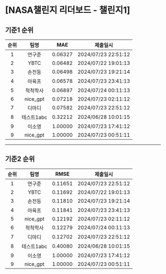 # [NASA챌린지 리더보드 - 챌린지1]
## 기준1 순위
| 순위 | 팀명 | MAE | 제출일시 |
|:----:|:----:|:-----:|:----:|
| 1 | 연구준 | 0.06327 | 2024/07/23 22:51:12 |
| 2 | YBTC | 0.06482 | 2024/07/22 19:01:13 |
| 3 | 손전등 | 0.06498 | 2024/07/23 19:21:14 |
| 4 | 아육프 | 0.06578 | 2024/07/23 23:41:13 |
| 5 | 척척학사 | 0.06897 | 2024/07/24 00:11:13 |
| 6 | nice_gpt | 0.07218 | 2024/07/23 02:11:12 |
| 7 | 디마디 | 0.07582 | 2024/07/23 22:51:12 |
| 8 | 테스트1abc | 0.32212 | 2024/06/28 10:01:15 |
| 9 | 이소영 | 1.00000 | 2024/07/23 17:41:12 |
| 9 | nice_gpt | 1.00000 | 2024/07/23 00:51:11 |
___
## 기준2 순위
| 순위 | 팀명 | RMSE | 제출일시 |
|:----:|:----:|:-----:|:----:|
| 1 | 연구준 | 0.11651 | 2024/07/23 22:51:12 |
| 2 | YBTC | 0.11692 | 2024/07/22 19:01:13 |
| 3 | 손전등 | 0.11810 | 2024/07/23 19:21:14 |
| 4 | 아육프 | 0.11841 | 2024/07/23 23:41:13 |
| 5 | nice_gpt | 0.12192 | 2024/07/23 02:11:12 |
| 6 | 척척학사 | 0.12279 | 2024/07/24 00:11:13 |
| 7 | 디마디 | 0.12702 | 2024/07/23 22:51:12 |
| 8 | 테스트1abc | 0.40080 | 2024/06/28 10:01:15 |
| 9 | 이소영 | 1.00000 | 2024/07/23 17:41:12 |
| 9 | nice_gpt | 1.00000 | 2024/07/23 00:51:11 |
